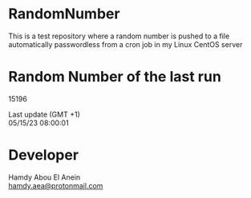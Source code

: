 # RandomNumber    
This is a test repository where a random number is pushed to a file automatically passwordless from a cron job in my Linux CentOS server    
# Random Number of the last run   
15196
      
Last update (GMT +1)    
05/15/23 08:00:01
# Developer    
Hamdy Abou El Anein   
hamdy.aea@protonmail.com
